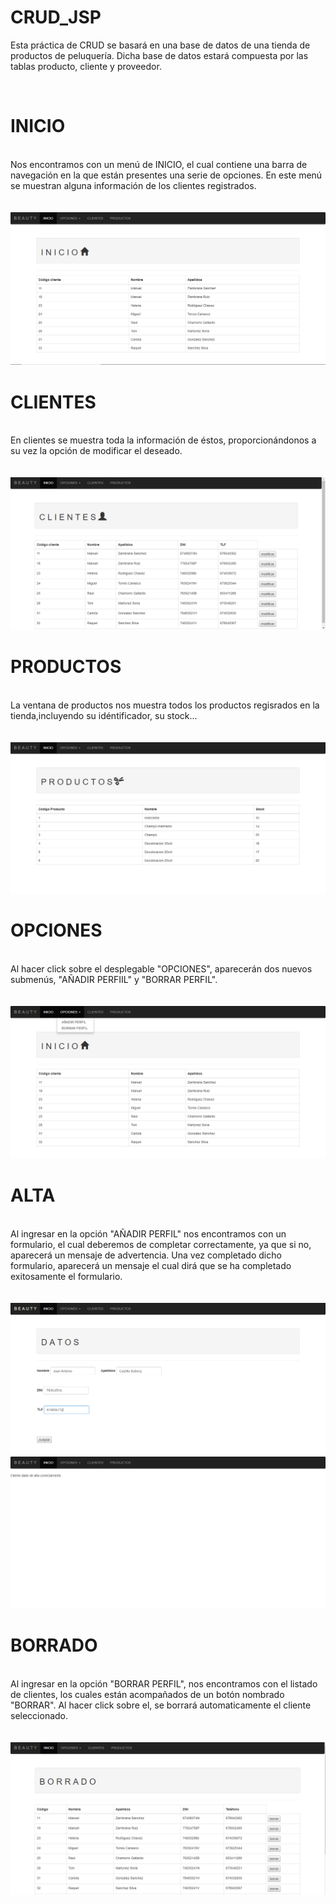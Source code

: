 # CRUD_JSP
Esta práctica de CRUD se basará en una base de datos de una tienda de productos de peluquería. 
Dicha base de datos estará compuesta por las tablas producto, cliente y proveedor.

</br>

# INICIO
</br>
Nos encontramos con un menú de INICIO, el cual contiene una barra de navegación en la que están presentes una serie de opciones.
En este menú se muestran alguna información de los clientes registrados.
</br>
</br>
</br>

<img src="INICIO.PNG">

# CLIENTES
</br>
En clientes se muestra toda la información de éstos, proporcionándonos a su vez la opción de modificar el deseado.
</br>
</br>
</br>
<img src="CLIENTES.PNG">

# PRODUCTOS
</br>
La ventana de productos nos muestra todos los productos regisrados en la tienda,incluyendo su idéntificador, su stock...
</br>
</br>
</br>
<img src="PRODUCTOS.PNG">

# OPCIONES
</br>
Al hacer click sobre el desplegable "OPCIONES", aparecerán dos nuevos submenús, "AÑADIR PERFIIL" y "BORRAR PERFIL".
</br>
</br>
</br>
<img src="OPCIONES.PNG">

# ALTA
</br>
Al ingresar en la opción "AÑADIR PERFIL" nos encontramos con un formulario, el cual deberemos de completar correctamente, ya que si no, aparecerá un mensaje de advertencia. Una vez completado dicho formulario, aparecerá un mensaje el cual dirá que se ha completado exitosamente el formulario.
</br>
</br>
</br>
<img src="ALTA.PNG">
<img src="alta2.PNG">

# BORRADO
</br>
Al ingresar en la opción "BORRAR PERFIL", nos encontramos con el listado de clientes, los cuales están acompañados de un botón nombrado "BORRAR". Al hacer click sobre el, se borrará automaticamente el cliente seleccionado.
</br>
</br>
</br>
<img src="BORRAR.PNG">


